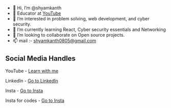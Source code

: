 - 👋 Hi, I’m @shyamkanth
- 📓 Educator at [YouTube](https://youtube.com/@DevelopersByte)
- 👀 I’m interested in problem solving, web development, and cyber security.
- 🌱 I’m currently learning React, Cyber security essentials and Networking
- 💞️ I’m looking to collaborate on Open source projects.
- 📫 mail :- shyamkanth0805@gmail.com

## Social Media Handles
YouTube - [Learn with me](https://youtube.com/@DevelopersByte)

LinkedIn - [Go to LinkedIn](https://www.linkedin.com/in/shyam-sunder-kanth-0a8934182/)

Insta - [Go to Insta](https://www.instagram.com/itz_sammmii/)

Insta for codes - [Go to Insta](https://www.instagram.com/still_23.6_8/)


<!---
shyamkanth/shyamkanth is a ✨ special ✨ repository because its `README.md` (this file) appears on your GitHub profile.
You can click the Preview link to take a look at your changes.
--->
